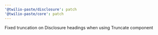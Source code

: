 ```yaml
---
'@twilio-paste/disclosure': patch
'@twilio-paste/core': patch
---
```


Fixed truncation on Disclosure headings when using Truncate component
